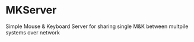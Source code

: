 # MKServer
Simple Mouse &amp; Keyboard Server for sharing single M&amp;K between multpile systems over network
